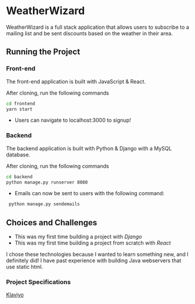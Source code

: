 # WeatherWizard

WeatherWizard is a full stack application that allows users to subscribe to a mailing list and be sent discounts based on the weather in their area.

## Running the Project
### Front-end

The front-end application is built with JavaScript & React.

After cloning, run the following commands
```bash
cd frontend
yarn start
```
- Users can navigate to localhost:3000 to signup!
### Backend

The backend application is built with Python & Django with a MySQL database.

After cloning, run the following commands
```bash
cd backend
python manage.py runserver 8080
```
- Emails can now be sent to users with the following command:
```bash
 python manage.py sendemails
```

## Choices and Challenges
- This was my first time building a project with *Django*
- This was my first time building a project from scratch with *React*

I chose these technologies because I wanted to learn something new, and I definitely did! I have past experience with building Java webservers that use static html.

### Project Specifications
[Klaviyo](http://klaviyo.com/weather-app)